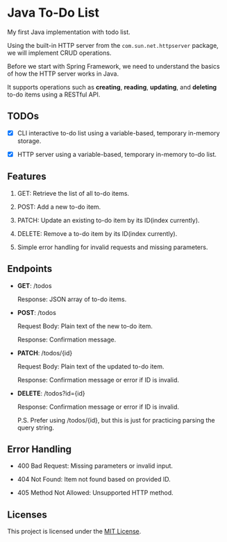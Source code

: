 # Java To-Do List

My first Java implementation with todo list.

Using the built-in HTTP server from the `com.sun.net.httpserver` package, we will implement CRUD operations.

Before we start with Spring Framework, we need to understand the basics of how the HTTP server works in Java.

It supports operations such as **creating**, **reading**, **updating**, and **deleting** to-do items using a RESTful API.

## TODOs

- [x] CLI interactive to-do list using a variable-based, temporary in-memory storage.

- [x] HTTP server using a variable-based, temporary in-memory to-do list.

## Features

1. GET: Retrieve the list of all to-do items.

2. POST: Add a new to-do item.

3. PATCH: Update an existing to-do item by its ID(index currently).

4. DELETE: Remove a to-do item by its ID(index currently).

5. Simple error handling for invalid requests and missing parameters.

## Endpoints

- **GET**: /todos

  Response: JSON array of to-do items.

- **POST**: /todos

  Request Body: Plain text of the new to-do item.

  Response: Confirmation message.

- **PATCH**: /todos/{id}

  Request Body: Plain text of the updated to-do item.

  Response: Confirmation message or error if ID is invalid.

- **DELETE**: /todos?id={id}

  Response: Confirmation message or error if ID is invalid.

  P.S. Prefer using /todos/{id},
  but this is just for practicing parsing the query string.

## Error Handling

- 400 Bad Request: Missing parameters or invalid input.

- 404 Not Found: Item not found based on provided ID.

- 405 Method Not Allowed: Unsupported HTTP method.

## Licenses

This project is licensed under the [MIT License](LICENSE).
